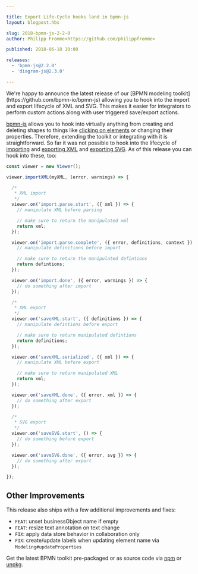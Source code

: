 ```yaml
---

title: Export Life-Cycle hooks land in bpmn-js
layout: blogpost.hbs

slug: 2018-bpmn-js-2-2-0
author: Philipp Fromme<https://github.com/philippfromme>

published: 2018-06-18 10:00

releases:
  - 'bpmn-js@2.2.0'
  - 'diagram-js@2.3.0'

---
```



<p class="introduction">
  We're happy to announce the latest release of our [BPMN modeling toolkit](https://github.com/bpmn-io/bpmn-js) allowing you to hook into the import and export lifecycle of XML and SVG. This makes it easier for integrators to perform custom actions along with user triggered save/export actions.
</p>

<!-- continue -->

[bpmn-js](https://github.com/bpmn-io/bpmn-js) allows you to hook into virtually anything from creating and deleting shapes to things like [clicking on elements](https://github.com/bpmn-io/bpmn-js-examples/tree/main/interaction) or changing their properties. Therefore, extending the toolkit or integrating with it is straightforward. So far it was not possible to hook into the lifecycle of [importing](https://github.com/bpmn-io/bpmn-js/blob/main/lib/Viewer.js#L157) and [exporting XML](https://github.com/bpmn-io/bpmn-js/blob/main/lib/Viewer.js#L218) and [exporting SVG](https://github.com/bpmn-io/bpmn-js/blob/main/lib/Viewer.js#L274). As of this release you can hook into these, too:

```javascript
const viewer = new Viewer();

viewer.importXML(myXML, (error, warnings) => {

  /*
   * XML import
   */
  viewer.on('import.parse.start', ({ xml }) => {
    // manipulate XML before parsing

    // make sure to return the manipulated xml
    return xml;
  });

  viewer.on('import.parse.complete', ({ error, definitions, context }) => {
    // manipulate definitions before import

    // make sure to return the manipulated defintions
    return defintions;
  });

  viewer.on('import.done', ({ error, warnings }) => {
    // do something after import
  });

  /*
   * XML export
   */
  viewer.on('saveXML.start', ({ definitions }) => {
    // manipulate defintions before export

    // make sure to return manipulated defintions
    return definitions;
  });

  viewer.on('saveXML.serialized', ({ xml }) => {
    // manipulate XML before export

    // make sure to return manipulated XML
    return xml;
  });

  viewer.on('saveXML.done', ({ error, xml }) => {
    // do something after export
  });

  /*
   * SVG export
   */
  viewer.on('saveSVG.start', () => {
    // do something before export
  });

  viewer.on('saveSVG.done', ({ error, svg }) => {
    // do something after export
  });

});
```

## Other Improvements

This release also ships with a few additional improvements and fixes:

* `FEAT`: unset businessObject name if empty
* `FEAT`: resize text annotation on text change
* `FIX`: apply data store behavior in collaboration only
* `FIX`: create/update labels when updating element name via `Modeling#updateProperties`

Get the latest BPMN toolkit pre-packaged or as source code via [npm](https://www.npmjs.com/package/bpmn-js) or [unpkg](https://unpkg.com/bpmn-js/).